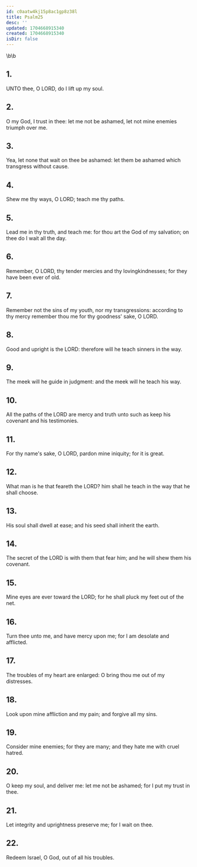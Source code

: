 ```yaml
---
id: c0aatw4kj15p8ac1gp8z38l
title: Psalm25
desc: ''
updated: 1704668915340
created: 1704668915340
isDir: false
---
```

\b\b
## 1.
UNTO thee, O LORD, do I lift up my soul.
## 2.
O my God, I trust in thee: let me not be ashamed, let not mine enemies triumph over me.
## 3.
Yea, let none that wait on thee be ashamed: let them be ashamed which transgress without cause.
## 4.
Shew me thy ways, O LORD; teach me thy paths.
## 5.
Lead me in thy truth, and teach me: for thou art the God of my salvation; on thee do I wait all the day.
## 6.
Remember, O LORD, thy tender mercies and thy lovingkindnesses; for they have been ever of old.
## 7.
Remember not the sins of my youth, nor my transgressions: according to thy mercy remember thou me for thy goodness' sake, O LORD.
## 8.
Good and upright is the LORD: therefore will he teach sinners in the way.
## 9.
The meek will he guide in judgment: and the meek will he teach his way.
## 10.
All the paths of the LORD are mercy and truth unto such as keep his covenant and his testimonies.
## 11.
For thy name's sake, O LORD, pardon mine iniquity; for it is great.
## 12.
What man is he that feareth the LORD?  him shall he teach in the way that he shall choose.
## 13.
His soul shall dwell at ease; and his seed shall inherit the earth.
## 14.
The secret of the LORD is with them that fear him; and he will shew them his covenant.
## 15.
Mine eyes are ever toward the LORD; for he shall pluck my feet out of the net.
## 16.
Turn thee unto me, and have mercy upon me; for I am desolate and afflicted.
## 17.
The troubles of my heart are enlarged: O bring thou me out of my distresses.
## 18.
Look upon mine affliction and my pain; and forgive all my sins.
## 19.
Consider mine enemies; for they are many; and they hate me with cruel hatred.
## 20.
O keep my soul, and deliver me: let me not be ashamed; for I put my trust in thee.
## 21.
Let integrity and uprightness preserve me; for I wait on thee.
## 22.
Redeem Israel, O God, out of all his troubles.
